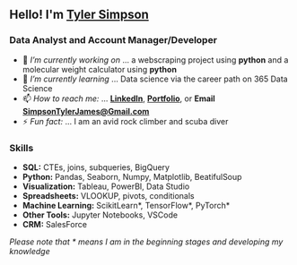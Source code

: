 ## Hello! I'm [Tyler Simpson](https://www.tylerjsimpson.com/)
### Data Analyst and Account Manager/Developer
- 🔭 *I’m currently working on* ... a webscraping project using **python** and a molecular weight calculator using **python**
- 🌱 *I’m currently learning* ... Data science via the career path on 365 Data Science
- 📫 *How to reach me:* ... **[LinkedIn](https://www.linkedin.com/in/tj-simpson/)**, **[Portfolio](https://www.tylerjsimpson.com/)**, or **Email SimpsonTylerJames@Gmail.com**
- ⚡ *Fun fact:* ... I am an avid rock climber and scuba diver  

### Skills
* **SQL:** CTEs, joins, subqueries, BigQuery
* **Python:** Pandas, Seaborn, Numpy, Matplotlib, BeatifulSoup
* **Visualization:** Tableau, PowerBI, Data Studio
* **Spreadsheets:** VLOOKUP, pivots, conditionals
* **Machine Learning:** ScikitLearn*, TensorFlow*, PyTorch*
* **Other Tools:** Jupyter Notebooks, VSCode
* **CRM:** SalesForce  

*Please note that * means I am in the beginning stages and developing my knowledge*
